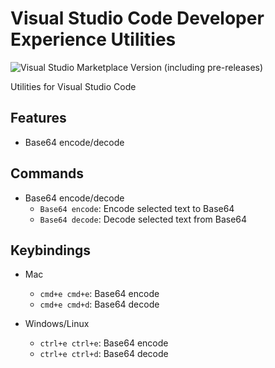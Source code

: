 # Visual Studio Code Developer Experience Utilities

![Visual Studio Marketplace Version (including pre-releases)](https://img.shields.io/visual-studio-marketplace/v/troplabs.vscode-dx-utils?include_prereleases&style=flat&logo=visual-studio-code&logoColor=0098FF&label=Visual%20Studio%20Marketplace&labelColor=000&color=374151&link=https%3A%2F%2Fmarketplace.visualstudio.com%2Fitems%3FitemName%3Dtroplabs.vscode-dx-utils)

Utilities for Visual Studio Code

## Features

- Base64 encode/decode

## Commands

- Base64 encode/decode
  - `Base64 encode`: Encode selected text to Base64
  - `Base64 decode`: Decode selected text from Base64

## Keybindings

- Mac
  - `cmd+e cmd+e`: Base64 encode
  - `cmd+e cmd+d`: Base64 decode

- Windows/Linux
  - `ctrl+e ctrl+e`: Base64 encode
  - `ctrl+e ctrl+d`: Base64 decode
